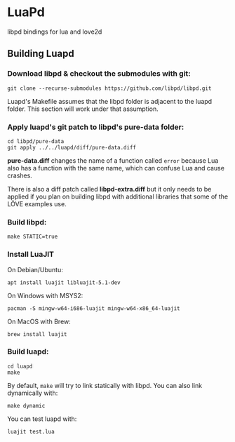 # LuaPd
libpd bindings for lua and love2d

## Building Luapd

### Download libpd & checkout the submodules with git:

    git clone --recurse-submodules https://github.com/libpd/libpd.git

Luapd's Makefile assumes that the libpd folder is adjacent to the luapd folder. This section will work under that assumption.

### Apply luapd's git patch to libpd's pure-data folder:

    cd libpd/pure-data
    git apply ../../luapd/diff/pure-data.diff

**pure-data.diff** changes the name of a function called `error` because Lua also has a function with the same name, which can confuse Lua and cause crashes.

There is also a diff patch called **libpd-extra.diff** but it only needs to be applied if you plan on building libpd with additional libraries that some of the LÖVE examples use.

### Build libpd:

    make STATIC=true

### Install LuaJIT

On Debian/Ubuntu:

    apt install luajit libluajit-5.1-dev

On Windows with MSYS2:

    pacman -S mingw-w64-i686-luajit mingw-w64-x86_64-luajit

On MacOS with Brew:

    brew install luajit

### Build luapd:

    cd luapd
    make

By default, `make` will try to link statically with libpd. You can also link dynamically with:

    make dynamic

You can test luapd with:

    luajit test.lua
